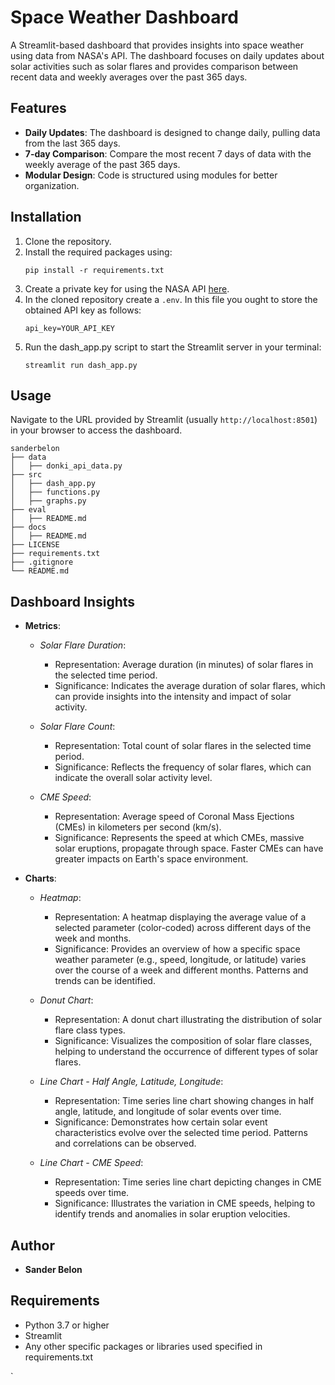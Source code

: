 # Space Weather Dashboard
A Streamlit-based dashboard that provides insights into space weather using data from NASA's API. The dashboard focuses on daily updates about solar activities such as solar flares and provides comparison between recent data and weekly averages over the past 365 days. 

## Features
- **Daily Updates**: The dashboard is designed to change daily, pulling data from the last 365 days.
- **7-day Comparison**: Compare the most recent 7 days of data with the weekly average of the past 365 days.
- **Modular Design**: Code is structured using modules for better organization.

## Installation
1. Clone the repository.
2. Install the required packages using:
   ```
   pip install -r requirements.txt
   ```
3. Create a private key for using the NASA API [here](https://api.nasa.gov/).
4. In the cloned repository create a ``` .env ```. In this file you ought to store the obtained API key as follows:
   ```
   api_key=YOUR_API_KEY
   ```
5. Run the dash_app.py script to start the Streamlit server in your terminal:
   ```
   streamlit run dash_app.py
   ```

## Usage
Navigate to the URL provided by Streamlit (usually `http://localhost:8501`) in your browser to access the dashboard.

```
sanderbelon
├── data
│   ├── donki_api_data.py
├── src
│   ├── dash_app.py
│   ├── functions.py
│   ├── graphs.py  
├── eval
│   ├── README.md
├── docs
│   ├── README.md
├── LICENSE
├── requirements.txt
├── .gitignore
└── README.md
```

## Dashboard Insights
- **Metrics**:
   - *Solar Flare Duration*:
        - Representation: Average duration (in minutes) of solar flares in the selected time period.
        - Significance: Indicates the average duration of solar flares, which can provide insights into the intensity and impact of solar activity.

   - *Solar Flare Count*:
        - Representation: Total count of solar flares in the selected time period.
        - Significance: Reflects the frequency of solar flares, which can indicate the overall solar activity level.

   - *CME Speed*:
        - Representation: Average speed of Coronal Mass Ejections (CMEs) in kilometers per second (km/s).
        - Significance: Represents the speed at which CMEs, massive solar eruptions, propagate through space. Faster CMEs can have greater impacts on Earth's space environment.

- **Charts**:

   - *Heatmap*:
        - Representation: A heatmap displaying the average value of a selected parameter (color-coded) across different days of the week and months.
        - Significance: Provides an overview of how a specific space weather parameter (e.g., speed, longitude, or latitude) varies over the course of a week and different months. Patterns and trends can be identified.

   - *Donut Chart*:
        - Representation: A donut chart illustrating the distribution of solar flare class types.
        - Significance: Visualizes the composition of solar flare classes, helping to understand the occurrence of different types of solar flares.

   - *Line Chart - Half Angle, Latitude, Longitude*:
        - Representation: Time series line chart showing changes in half angle, latitude, and longitude of solar events over time.
        - Significance: Demonstrates how certain solar event characteristics evolve over the selected time period. Patterns and correlations can be observed.

   - *Line Chart - CME Speed*:
        - Representation: Time series line chart depicting changes in CME speeds over time.
        - Significance: Illustrates the variation in CME speeds, helping to identify trends and anomalies in solar eruption velocities.

## Author
- **Sander Belon**

## Requirements
- Python 3.7 or higher
- Streamlit
- Any other specific packages or libraries used specified in requirements.txt

`

